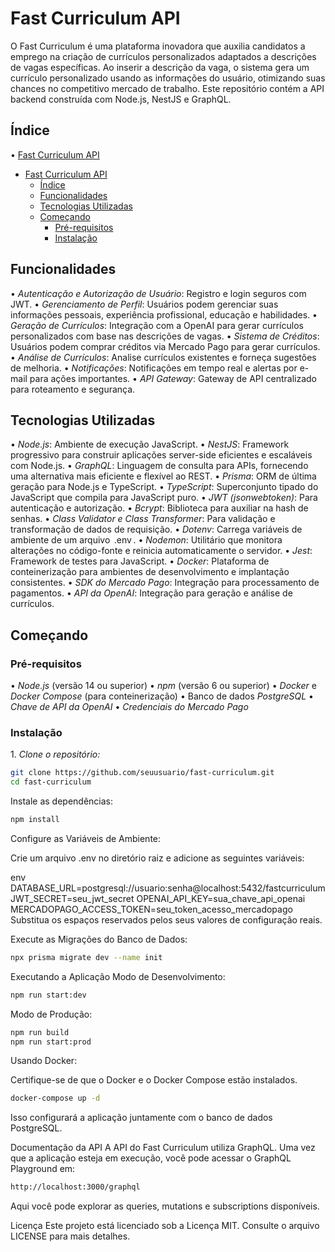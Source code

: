# Fast Curriculum API

O Fast Curriculum é uma plataforma inovadora que auxilia candidatos a emprego na criação de currículos personalizados adaptados a descrições de vagas específicas. Ao inserir a descrição da vaga, o sistema gera um currículo personalizado usando as informações do usuário, otimizando suas chances no competitivo mercado de trabalho. Este repositório contém a API backend construída com Node.js, NestJS e GraphQL.

## Índice

•⁠ ⁠[Fast Curriculum API](#fast-curriculum-api)

- [Fast Curriculum API](#fast-curriculum-api)
  - [Índice](#índice)
  - [Funcionalidades](#funcionalidades)
  - [Tecnologias Utilizadas](#tecnologias-utilizadas)
  - [Começando](#começando)
    - [Pré-requisitos](#pré-requisitos)
    - [Instalação](#instalação)

## Funcionalidades

•⁠ ⁠*Autenticação e Autorização de Usuário*: Registro e login seguros com JWT.
•⁠ ⁠*Gerenciamento de Perfil*: Usuários podem gerenciar suas informações pessoais, experiência profissional, educação e habilidades.
•⁠ ⁠*Geração de Currículos*: Integração com a OpenAI para gerar currículos personalizados com base nas descrições de vagas.
•⁠ ⁠*Sistema de Créditos*: Usuários podem comprar créditos via Mercado Pago para gerar currículos.
•⁠ ⁠*Análise de Currículos*: Analise currículos existentes e forneça sugestões de melhoria.
•⁠ ⁠*Notificações*: Notificações em tempo real e alertas por e-mail para ações importantes.
•⁠ ⁠*API Gateway*: Gateway de API centralizado para roteamento e segurança.

## Tecnologias Utilizadas

•⁠ ⁠*Node.js*: Ambiente de execução JavaScript.
•⁠ ⁠*NestJS*: Framework progressivo para construir aplicações server-side eficientes e escaláveis com Node.js.
•⁠ ⁠*GraphQL*: Linguagem de consulta para APIs, fornecendo uma alternativa mais eficiente e flexível ao REST.
•⁠ ⁠*Prisma*: ORM de última geração para Node.js e TypeScript.
•⁠ ⁠*TypeScript*: Superconjunto tipado do JavaScript que compila para JavaScript puro.
•⁠ ⁠*JWT (jsonwebtoken)*: Para autenticação e autorização.
•⁠ ⁠*Bcrypt*: Biblioteca para auxiliar na hash de senhas.
•⁠ ⁠*Class Validator e Class Transformer*: Para validação e transformação de dados de requisição.
•⁠ ⁠*Dotenv*: Carrega variáveis de ambiente de um arquivo ⁠ .env ⁠.
•⁠ ⁠*Nodemon*: Utilitário que monitora alterações no código-fonte e reinicia automaticamente o servidor.
•⁠ ⁠*Jest*: Framework de testes para JavaScript.
•⁠ ⁠*Docker*: Plataforma de conteinerização para ambientes de desenvolvimento e implantação consistentes.
•⁠ ⁠*SDK do Mercado Pago*: Integração para processamento de pagamentos.
•⁠ ⁠*API da OpenAI*: Integração para geração e análise de currículos.

## Começando

### Pré-requisitos

•⁠ ⁠*Node.js* (versão 14 ou superior)
•⁠ ⁠*npm* (versão 6 ou superior)
•⁠ ⁠*Docker* e _Docker Compose_ (para conteinerização)
•⁠ ⁠Banco de dados _PostgreSQL_
•⁠ ⁠*Chave de API da OpenAI*
•⁠ ⁠*Credenciais do Mercado Pago*

### Instalação

1.⁠ ⁠*Clone o repositório:*

```bash
git clone https://github.com/seuusuario/fast-curriculum.git
cd fast-curriculum
```

Instale as dependências:

```bash
npm install
```

Configure as Variáveis de Ambiente:

Crie um arquivo .env no diretório raiz e adicione as seguintes variáveis:

env
DATABASE_URL=postgresql://usuario:senha@localhost:5432/fastcurriculum
JWT_SECRET=seu_jwt_secret
OPENAI_API_KEY=sua_chave_api_openai
MERCADOPAGO_ACCESS_TOKEN=seu_token_acesso_mercadopago
Substitua os espaços reservados pelos seus valores de configuração reais.

Execute as Migrações do Banco de Dados:

```bash
npx prisma migrate dev --name init
```

Executando a Aplicação
Modo de Desenvolvimento:

```bash
npm run start:dev
```

Modo de Produção:

```bash
npm run build
npm run start:prod
```

Usando Docker:

Certifique-se de que o Docker e o Docker Compose estão instalados.

```bash
docker-compose up -d
```

Isso configurará a aplicação juntamente com o banco de dados PostgreSQL.

Documentação da API
A API do Fast Curriculum utiliza GraphQL. Uma vez que a aplicação esteja em execução, você pode acessar o GraphQL Playground em:

```bash
http://localhost:3000/graphql
```

Aqui você pode explorar as queries, mutations e subscriptions disponíveis.

Licença
Este projeto está licenciado sob a Licença MIT. Consulte o arquivo LICENSE para mais detalhes.

```

```
